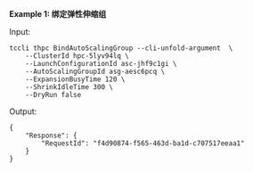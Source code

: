 **Example 1: 绑定弹性伸缩组**



Input: 

```
tccli thpc BindAutoScalingGroup --cli-unfold-argument  \
    --ClusterId hpc-5lyv94lq \
    --LaunchConfigurationId asc-jhf9c1gi \
    --AutoScalingGroupId asg-aesc6pcq \
    --ExpansionBusyTime 120 \
    --ShrinkIdleTime 300 \
    --DryRun false
```

Output: 
```
{
    "Response": {
        "RequestId": "f4d90874-f565-463d-ba1d-c707517eeaa1"
    }
}
```

